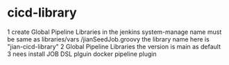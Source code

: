 # cicd-library
1 create Global Pipeline Libraries in the jenkins system-manage name must be same as  libraries/vars
/jianSeedJob.groovy the library name here is "jian-cicd-library"
2 Global Pipeline Libraries the version is main as default
3 nees install JOB DSL plguin  docker pipeline plugin

